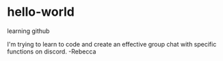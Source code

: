 # hello-world
learning github 

I'm trying to learn to code and create an effective group chat with specific functions on discord.
-Rebecca
